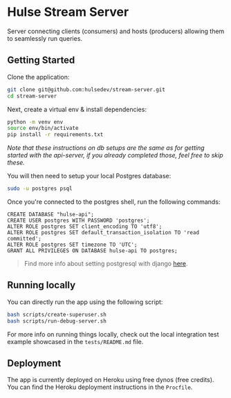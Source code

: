 # Hulse Stream Server
Server connecting clients (consumers) and hosts (producers) allowing them to seamlessly run queries.

## Getting Started

Clone the application:

```bash
git clone git@github.com:hulsedev/stream-server.git
cd stream-server
```

Next, create a virtual env & install dependencies:
```bash
python -m venv env
source env/bin/activate
pip install -r requirements.txt
```

*Note that these instructions on db setups are the same as for getting started with the api-server, if you already completed those, feel free to skip these.*

You will then need to setup your local Postgres database:
```bash
sudo -u postgres psql
```

Once you're connected to the postgres shell, run the following commands:
```postgresql
CREATE DATABASE "hulse-api";
CREATE USER postgres WITH PASSWORD 'postgres';
ALTER ROLE postgres SET client_encoding TO 'utf8';
ALTER ROLE postgres SET default_transaction_isolation TO 'read committed';
ALTER ROLE postgres SET timezone TO 'UTC';
GRANT ALL PRIVILEGES ON DATABASE hulse-api TO postgres;
```
> Find more info about setting postgresql with django [here](https://www.digitalocean.com/community/tutorials/how-to-use-postgresql-with-your-django-application-on-ubuntu-20-04).



## Running locally

You can directly run the app using the following script:
```bash
bash scripts/create-superuser.sh
bash scripts/run-debug-server.sh
```

For more info on running things locally, check out the local integration test example showcased in the `tests/README.md` file.

## Deployment
The app is currently deployed on Heroku using free dynos (free credits). You can find the Heroku deployment instructions in the `Procfile`.
